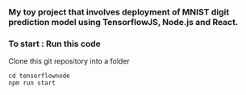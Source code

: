 ### My toy project that involves deployment of MNIST digit prediction model using TensorflowJS, Node.js and React.



### To start : Run this code 

Clone this git repository into a folder

```
cd tensorflownode
npm run start
```